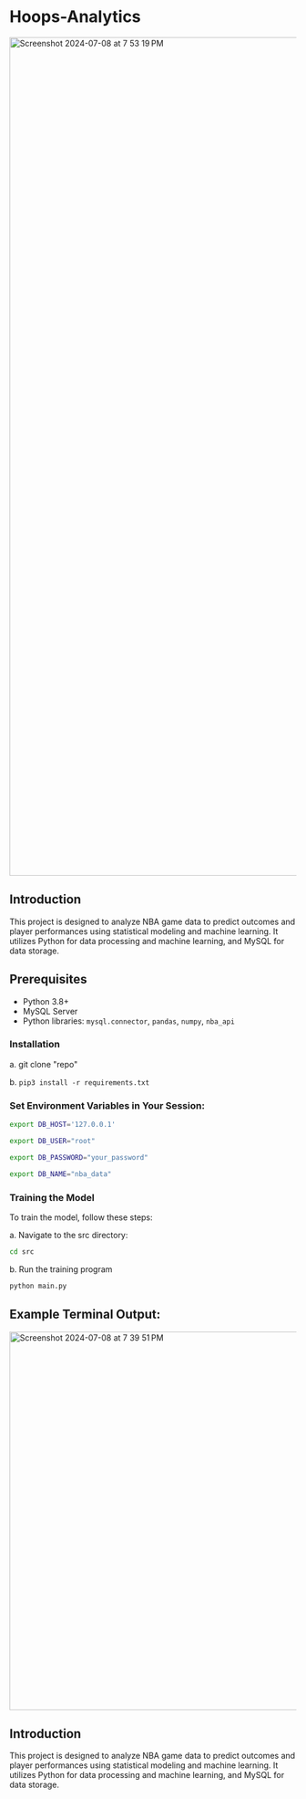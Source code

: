 # Hoops-Analytics

<img width="1469" alt="Screenshot 2024-07-08 at 7 53 19 PM" src="https://github.com/santiagoperezlugo/Hoops-Analytics/assets/144164736/f34f4d9b-a06b-4820-89de-8c1feb9704b3">

## Introduction
This project is designed to analyze NBA game data to predict outcomes and player performances using statistical modeling and machine learning. It utilizes Python for data processing and machine learning, and MySQL for data storage.

## Prerequisites
- Python 3.8+
- MySQL Server
- Python libraries: `mysql.connector`, `pandas`, `numpy`, `nba_api`

### Installation

a. git clone "repo"

b. `pip3 install -r requirements.txt`

### Set Environment Variables in Your Session:
```bash
export DB_HOST='127.0.0.1'

export DB_USER="root"

export DB_PASSWORD="your_password"

export DB_NAME="nba_data"
```
### Training the Model

To train the model, follow these steps:

a. Navigate to the src directory:
```bash
cd src
```
b. Run the training program
```bash
python main.py
```

## Example Terminal Output: 

<img width="663" alt="Screenshot 2024-07-08 at 7 39 51 PM" src="https://github.com/santiagoperezlugo/Hoops-Analytics/assets/144164736/af358bc8-16e7-40bd-9b11-773c05162163">

## Introduction
This project is designed to analyze NBA game data to predict outcomes and player performances using statistical modeling and machine learning. It utilizes Python for data processing and machine learning, and MySQL for data storage.


